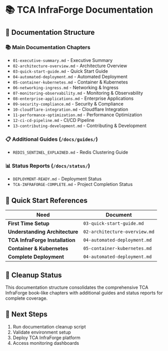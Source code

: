 # 📚 TCA InfraForge Documentation

## 📖 Documentation Structure

### 📚 **Main Documentation Chapters**
- `01-executive-summary.md` - Executive Summary
- `02-architecture-overview.md` - Architecture Overview  
- `03-quick-start-guide.md` - Quick Start Guide
- `04-automated-deployment.md` - Automated Deployment
- `05-container-kubernetes.md` - Container & Kubernetes
- `06-networking-ingress.md` - Networking & Ingress
- `07-monitoring-observability.md` - Monitoring & Observability
- `08-enterprise-applications.md` - Enterprise Applications
- `09-security-compliance.md` - Security & Compliance
- `10-cloudflare-integration.md` - Cloudflare Integration
- `11-performance-optimization.md` - Performance Optimization
- `12-ci-cd-pipeline.md` - CI/CD Pipeline
- `13-contributing-development.md` - Contributing & Development

### 📋 **Additional Guides** (`/docs/guides/`)
- `REDIS_SENTINEL_EXPLAINED.md` - Redis Clustering Guide

### 📊 **Status Reports** (`/docs/status/`)
- `DEPLOYMENT-READY.md` - Deployment Status
- `TCA-INFRAFORGE-COMPLETE.md` - Project Completion Status

## 🎯 **Quick Start References**

| Need | Document |
|------|----------|
| **First Time Setup** | `03-quick-start-guide.md` |
| **Understanding Architecture** | `02-architecture-overview.md` |
| **TCA InfraForge Installation** | `04-automated-deployment.md` |
| **Container & Kubernetes** | `05-container-kubernetes.md` |
| **Complete Deployment** | `04-automated-deployment.md` |

## 🧹 **Cleanup Status**

This documentation structure consolidates the comprehensive TCA InfraForge book-like chapters with additional guides and status reports for complete coverage.

## 🚀 **Next Steps**

1. Run documentation cleanup script
2. Validate environment setup
3. Deploy TCA InfraForge platform
4. Access monitoring dashboards
